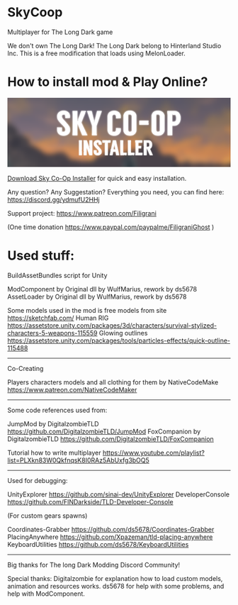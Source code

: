 # SkyCoop
Multiplayer for The Long Dark game

We don't own The Long Dark! The Long Dark belong to Hinterland Studio Inc. 
This is a free modification that loads using MelonLoader.

# How to install mod & Play Online?

<a href="https://github.com/RED1cat/SkyCoopInstaller/releases/latest"><img src="https://raw.githubusercontent.com/RED1cat/SkyCoopInstaller/master/SkyCoopInstaller/Resources/InstallerBanner1.png"></a>

[Download Sky Co-Op Installer](https://github.com/RED1cat/SkyCoopInstaller/releases) for quick and easy installation.

Any question? Any Suggestation?
Everything you need, you can find here: https://discord.gg/ydmufU2HHj

Support project: https://www.patreon.com/Filigrani

(One time donation https://www.paypal.com/paypalme/FiligraniGhost )


# Used stuff:

BuildAssetBundles script for Unity

ModComponent by Original dll by WulfMarius, rework by ds5678 
AssetLoader by Original dll by WulfMarius, rework by ds5678 

Some models used in the mod is free models from site https://sketchfab.com/
Human RIG https://assetstore.unity.com/packages/3d/characters/survival-stylized-characters-5-weapons-115559
Glowing outlines https://assetstore.unity.com/packages/tools/particles-effects/quick-outline-115488

----------------------------------------------------------------------

Co-Creating

Players characters models and all clothing for them by NativeCodeMake https://www.patreon.com/NativeCodeMaker

----------------------------------------------------------------------

Some code references used from:

JumpMod by DigitalzombieTLD https://github.com/DigitalzombieTLD/JumpMod
FoxCompanion by DigitalzombieTLD https://github.com/DigitalzombieTLD/FoxCompanion

Tutorial how to write multiplayer https://www.youtube.com/playlist?list=PLXkn83W0QkfnqsK8I0RAz5AbUxfg3bOQ5

----------------------------------------------------------------------

Used for debugging:

UnityExplorer https://github.com/sinai-dev/UnityExplorer
DeveloperConsole https://github.com/FINDarkside/TLD-Developer-Console

(For custom gears spawns)

Coordinates-Grabber https://github.com/ds5678/Coordinates-Grabber
PlacingAnywhere https://github.com/Xpazeman/tld-placing-anywhere
KeyboardUtilities https://github.com/ds5678/KeyboardUtilities


----------------------------------------------------------------------

Big thanks for The long Dark Modding Discord Community!

Special thanks:
Digitalzombie for explanation how to load custom models, animation and resources works.
ds5678 for help with some problems, and help with ModComponent.
